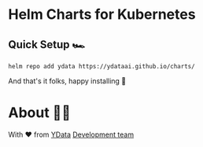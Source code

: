 # Helm Charts for Kubernetes

## Quick Setup 🏎

```
helm repo add ydata https://ydataai.github.io/charts/
```

And that's it folks, happy installing 🎉

# About 👯‍♂️

With ❤️ from [YData](https://ydata.ai) [Development team](mailto://developers@ydata.ai)

